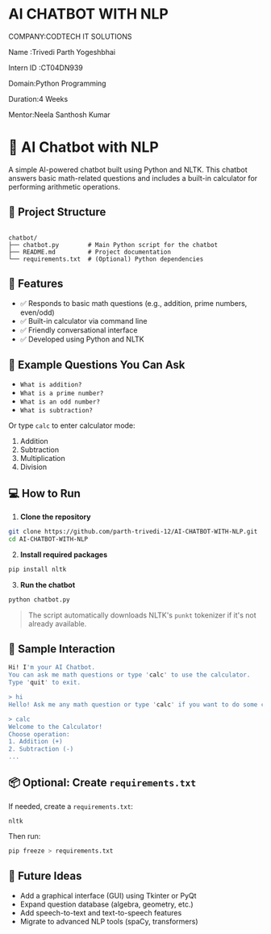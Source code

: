 # AI CHATBOT WITH NLP

COMPANY:CODTECH IT SOLUTIONS

Name :Trivedi Parth Yogeshbhai

Intern ID :CT04DN939

Domain:Python Programming

Duration:4 Weeks

Mentor:Neela Santhosh Kumar

# 🤖 AI Chatbot with NLP

A simple AI-powered chatbot built using Python and NLTK. This chatbot answers basic math-related questions and includes a built-in calculator for performing arithmetic operations.

## 📁 Project Structure

```

chatbot/
├── chatbot.py        # Main Python script for the chatbot
├── README.md         # Project documentation
└── requirements.txt  # (Optional) Python dependencies

````

## 🚀 Features

- ✅ Responds to basic math questions (e.g., addition, prime numbers, even/odd)
- ✅ Built-in calculator via command line
- ✅ Friendly conversational interface
- ✅ Developed using Python and NLTK

## 💬 Example Questions You Can Ask

- `What is addition?`
- `What is a prime number?`
- `What is an odd number?`
- `What is subtraction?`

Or type `calc` to enter calculator mode:

1. Addition  
2. Subtraction  
3. Multiplication  
4. Division  

## 💻 How to Run

1. **Clone the repository**  
```bash
git clone https://github.com/parth-trivedi-12/AI-CHATBOT-WITH-NLP.git
cd AI-CHATBOT-WITH-NLP
````

2. **Install required packages**

```bash
pip install nltk
```

3. **Run the chatbot**

```bash
python chatbot.py
```

> The script automatically downloads NLTK's `punkt` tokenizer if it's not already available.

## 🧪 Sample Interaction

```bash
Hi! I'm your AI Chatbot.
You can ask me math questions or type 'calc' to use the calculator.
Type 'quit' to exit.

> hi
Hello! Ask me any math question or type 'calc' if you want to do some calculations.

> calc
Welcome to the Calculator!
Choose operation:
1. Addition (+)
2. Subtraction (-)
...
```

## 📦 Optional: Create `requirements.txt`

If needed, create a `requirements.txt`:

```
nltk
```

Then run:

```bash
pip freeze > requirements.txt
```

## 🔧 Future Ideas

* Add a graphical interface (GUI) using Tkinter or PyQt
* Expand question database (algebra, geometry, etc.)
* Add speech-to-text and text-to-speech features
* Migrate to advanced NLP tools (spaCy, transformers)

